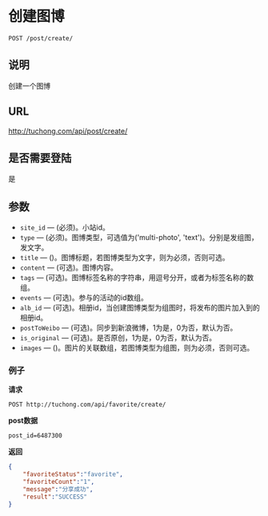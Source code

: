 # 创建图博

    POST /post/create/

## 说明
创建一个图博

## URL
http://tuchong.com/api/post/create/

## 是否需要登陆
是

## 参数

- `site_id` — (必须)。小站id。
- `type` — (必须)。图博类型，可选值为('multi-photo', 'text')。分别是发组图，发文字。
- `title` — ()。图博标题，若图博类型为文字，则为必须，否则可选。
- `content` — (可选)。图博内容。
- `tags` — (可选)。图博标签名称的字符串，用逗号分开，或者为标签名称的数组。
- `events` — (可选)。参与的活动的id数组。
- `alb_id` — (可选)。相册id，当创建图博类型为组图时，将发布的图片加入到的相册id。
- `postToWeibo` — (可选)。同步到新浪微博，1为是，0为否，默认为否。
- `is_original` — (可选)。是否原创，1为是，0为否，默认为否。
- `images` — ()。图片的关联数组，若图博类型为组图，则为必须，否则可选。

### 例子
**请求**

    POST http://tuchong.com/api/favorite/create/
**post数据**

    post_id=6487300

**返回**
``` json
{
    "favoriteStatus":"favorite",
    "favoriteCount":"1",
    "message":"分享成功",
    "result":"SUCCESS"
}
```
